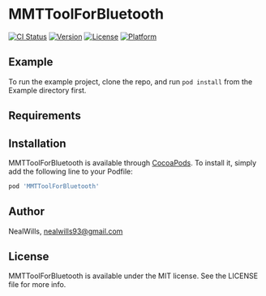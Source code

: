 # MMTToolForBluetooth

[![CI Status](https://img.shields.io/travis/NealWills/MMTToolForBluetooth.svg?style=flat)](https://travis-ci.org/NealWills/MMTToolForBluetooth)
[![Version](https://img.shields.io/cocoapods/v/MMTToolForBluetooth.svg?style=flat)](https://cocoapods.org/pods/MMTToolForBluetooth)
[![License](https://img.shields.io/cocoapods/l/MMTToolForBluetooth.svg?style=flat)](https://cocoapods.org/pods/MMTToolForBluetooth)
[![Platform](https://img.shields.io/cocoapods/p/MMTToolForBluetooth.svg?style=flat)](https://cocoapods.org/pods/MMTToolForBluetooth)

## Example

To run the example project, clone the repo, and run `pod install` from the Example directory first.

## Requirements

## Installation

MMTToolForBluetooth is available through [CocoaPods](https://cocoapods.org). To install
it, simply add the following line to your Podfile:

```ruby
pod 'MMTToolForBluetooth'
```

## Author

NealWills, nealwills93@gmail.com

## License

MMTToolForBluetooth is available under the MIT license. See the LICENSE file for more info.
